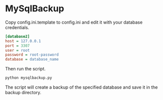# MySqlBackup

Copy config.ini.template to config.ini and edit it with your database credentials.

```ini
[database2]
host = 127.0.0.1
port = 3307
user = root
password = root-password
database = database_name
```
Then run the script.

```bash
python mysqlbackup.py
```

The script will create a backup of the specified database and save it in the backup directory.